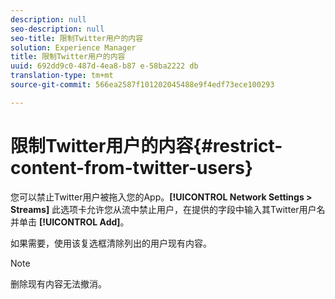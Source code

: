```yaml
---
description: null
seo-description: null
seo-title: 限制Twitter用户的内容
solution: Experience Manager
title: 限制Twitter用户的内容
uuid: 692dd9c0-487d-4ea8-b87 e-58ba2222 db
translation-type: tm+mt
source-git-commit: 566ea2587f101202045488e9f4edf73ece100293

---
```



# 限制Twitter用户的内容{#restrict-content-from-twitter-users}

您可以禁止Twitter用户被拖入您的App。**[!UICONTROL Network Settings > Streams]** 此选项卡允许您从流中禁止用户，在提供的字段中输入其Twitter用户名并单击 **[!UICONTROL Add]**。

如果需要，使用该复选框清除列出的用户现有内容。

>[!NOTE]
>
>删除现有内容无法撤消。

